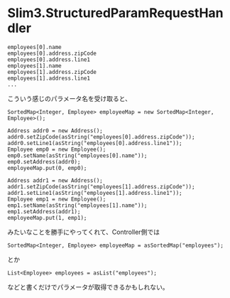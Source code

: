 Slim3.StructuredParamRequestHandler
===================================

    employees[0].name
    employees[0].address.zipCode
    employees[0].address.line1
    employees[1].name
    employees[1].address.zipCode
    employees[1].address.line1
    ...

こういう感じのパラメータ名を受け取ると、

    SortedMap<Integer, Employee> employeeMap = new SortedMap<Integer, Employee>();
    
    Address addr0 = new Address();
    addr0.setZipCode(asString("employees[0].address.zipCode"));
    addr0.setLine1(asString("employees[0].address.line1"));
    Employee emp0 = new Employee();
    emp0.setName(asString("employees[0].name"));
    emp0.setAddress(addr0);
    employeeMap.put(0, emp0);
    
    Address addr1 = new Address();
    addr1.setZipCode(asString("employees[1].address.zipCode"));
    addr1.setLine1(asString("employees[1].address.line1"));
    Employee emp1 = new Employee();
    emp1.setName(asString("employees[1].name"));
    emp1.setAddress(addr1);
    employeeMap.put(1, emp1);
    
みたいなことを勝手にやってくれて、Controller側では

    SortedMap<Integer, Employee> employeeMap = asSortedMap("employees");

とか

    List<Employee> employees = asList("employees");

などと書くだけでパラメータが取得できるかもしれない。

